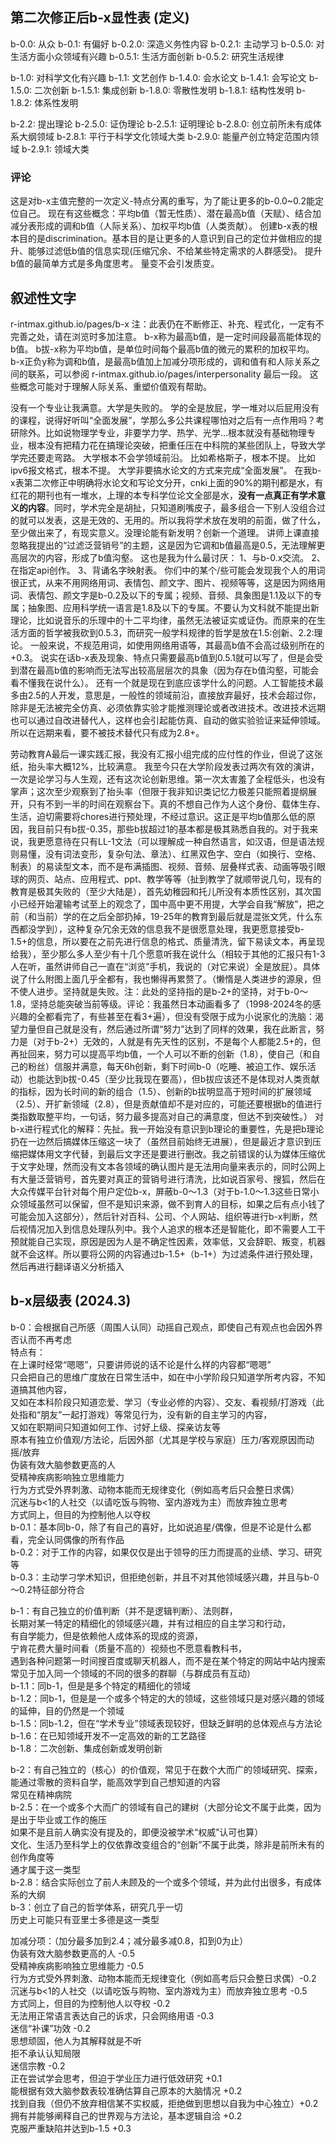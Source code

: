 ## 第二次修正后b-x显性表 (定义)
b-0.0: 从众
b-0.1: 有偏好
b-0.2.0: 深造义务性内容
b-0.2.1: 主动学习
b-0.5.0: 对生活方面小众领域有兴趣
b-0.5.1: 生活方面创新
b-0.5.2: 研究生活规律

b-1.0: 对科学文化有兴趣
b-1.1: 文艺创作
b-1.4.0: 会水论文
b-1.4.1: 会写论文
b-1.5.0: 二次创新
b-1.5.1: 集成创新
b-1.8.0: 零散性发明
b-1.8.1: 结构性发明
b-1.8.2: 体系性发明

b-2.2: 提出理论
b-2.5.0: 证伪理论
b-2.5.1: 证明理论
b-2.8.0: 创立前所未有成体系大纲领域
b-2.8.1: 平行于科学文化领域大类
b-2.9.0: 能量产创立特定范围内领域
b-2.9.1: 领域大类

### 评论
这是对b-x主值完整的一次定义-特点分离的重写，为了能让更多的b-0.0~0.2能定位自己。
现在有这些概念：平均b值（暂无性质）、潜在最高b值（天赋）、结合加减分表形成的调和b值（人际关系）、加权平均b值（人类贡献）。
创建b-x表的根本目的是discrimination。基本目的是让更多的人意识到自己的定位并做相应的提升、能够过滤低b值的信息实现(压缩冗余、不给某些特定需求的人群感受)。
提升b值的最简单方式是多角度思考。
量变不会引发质变。

## 叙述性文字
r-intmax.github.io/pages/b-x 注：此表仍在不断修正、补充、程式化，一定有不完善之处，请在浏览时多加注意。
b-x称为最高b值，是一定时间段最高能体现的b值。
b拔-x称为平均b值，是单位时间每个最高b值的微元的累积的加权平均。
b-x正负y称为调和b值，是最高b值加上加减分项形成的，调和值有和人际关系之间的联系，可以参阅 r-intmax.github.io/pages/interpersonality 最后一段。
这些概念可能对于理解人际关系、重塑价值观有帮助。

没有一个专业让我满意。大学是失败的。
学的全是放屁，学一堆对以后屁用没有的课程，说得好听叫“全面发展”，学那么多公共课程哪怕对之后有一点作用吗？考研除外。比如说物理学专业，非要学力学、热学、光学...根本就没有基础物理专业，根本没有把精力花在搞理论突破，把重任压在中科院的某些团队上，导致大学学完还要走弯路。
大学根本不会学领域前沿。
比如希格斯子，根本不提。
比如ipv6报文格式，根本不提。
大学非要搞水论文的方式来完成“全面发展”。
在我b-x表第二次修正中明确将水论文和写论文分开，cnki上面的90%的期刊都是水，有红花的期刊也有一堆水，上理的本专科学位论文全部是水，<strong>没有一点真正有学术意义的内容</strong>。同时，学术完全是胡扯，只知道刷嘴皮子，最多组合一下别人没组合过的就可以发表，这是无效的、无用的。所以我将学术放在发明的前面，做了什么，至少做出来了，有现实意义。没理论能有新发明？创新一个道理。
讲师上课直接忽略我提出的“过滤泛营销号”的主题，这是因为它调和b值最高是0.5，无法理解更高层次的内容，形成了b值沟壑。
这也是我为什么最讨厌：
1、与b-0.x交流。
2、在指定api创作。
3、背诵名字映射表。
你们中的某个/些可能会发现我个人的用词很正式，从来不用网络用词、表情包、颜文字、图片、视频等等，这是因为网络用词、表情包、颜文字是b-0.2及以下的专属；视频、音频、具象图是1.1及以下的专属；抽象图、应用科学统一语言是1.8及以下的专属。不要认为文科就不能提出新理论，比如说音乐的乐理中的十二平均律，虽然无法被证实或证伪。而原来的在生活方面的哲学被我砍到0.5.3，而研究一般学科规律的哲学是放在1.5:创新、2.2:理论。
一般来说，不规范用词，如使用网络用语等，其最高b值不会高过级别所在的+0.3。
说实在话b-x表及现象、特点只需要最高b值到0.5.1就可以写了，但是会受到潜在最高b值的影响而无法写出较高层层次的具象（因为存在b值沟壑，可能会看不懂我在说什么）。
还有一个就是现在到底应该学什么的问题。人工智能技术最多由2.5的人开发，意思是，一般性的领域前沿，直接放弃最好，技术会超过你，除非是无法被完全仿真、必须依靠实验才能推测理论或者改进技术。改进技术远期也可以通过自改进替代人，这样也会引起能仿真、自动的做实验验证来延伸领域。所以在远期来看，要不被技术替代只有成为2.8+。

劳动教育A最后一课实践汇报，我没有汇报小组完成的应付性的作业，但说了这张纸，抬头率大概12%，比较满意。
我至今只在大学阶段发表过两次有效的演讲，一次是论学习与人生观，还有这次论创新思维。第一次太害羞了全程低头，也没有掌声；这次至少观察到了抬头率（但限于我非知识类记忆力极差只能照着提纲展开，只有不到一半的时间在观察台下。真的不想自己作为人这个身份、载体生存、生活，迫切需要将chores进行预处理，不经过意识。这正是平均b值那么低的原因，我目前只有b拔-0.35，那些b拔超过1的基本都是极其熟悉自我的。对于我来说，我更愿意待在只有LL-1文法（可以理解成一种自然语言，如汉语，但是语法规则易懂，没有词法变形，复杂句法、章法）、红黑双色字、空白（如换行、空格、制表）的易读型文本，而不是布满插图、视频、音频、层叠样式表、动画等吸引眼球的网页、站点、应用程式、ppt、教学等等（扯到教学了就顺带说几句，现有的教育是极其失败的（至少大陆是），首先幼稚园和托儿所没有本质性区别，其次国小已经开始灌输考试至上的观念了，国中高中更不用提，大学会自我“解放”，把之前（和当前）学的在之后全部扔掉，19-25年的教育到最后就是混张文凭，什么东西都没学到），这种复杂冗余无效的信息我不是很愿意处理，我更愿意接受b-1.5+的信息，所以要在之前先进行信息的格式、质量清洗，留下易读文本，再呈现给我），至少那么多人至少有十几个愿意听我在说什么（相较于其他的汇报只有1-3人在听，虽然讲师自己一直在“浏览”手机，我说的（对它来说）全是放屁）。具体说了什么附图上面几乎全都有，我也懒得再累赘了。（懒惰是人类进步的源泉，但不使人进步。坚持就是失败。注：此处的坚持指的是b-2+的坚持，对于b-0～1.8，坚持总能突破当前等级。评论：我虽然日本动画看多了（1998-2024冬的感兴趣的全都看完了，有些甚至在看3+遍），但没有受限于成为小说家化的洗脑：渴望力量但自己就是没有，然后通过所谓“努力”达到了同样的效果，我在此断言，努力是（对于b-2+）无效的，人就是有先天性的区别，不是每个人都能2.5+的，但再扯回来，努力可以提高平均b值，一个人可以不断的创新（1.8），使自己（和自己的粉丝）信服并满意，每天6h创新，剩下时间b-0（吃睡、被迫工作、娱乐活动）也能达到b拔-0.45（至少比我现在要高），但b拔应该还不是体现对人类贡献的指标，因为长时间的新的组合（1.5）、创新的b拔明显高于短时间的扩展领域（2.5）、开扩新领域（2.8），但是贡献值却不是对应的，可能还要根据b的值进行类指数取整平均，一句话，努力最多提高对自己的满意度，但达不到突破性。）
对b-x进行程式化的解释：先扯。我一开始没有意识到b理论的重要性，先是把b理论扔在一边然后搞媒体压缩这一块了（虽然目前始终无进展），但是最近才意识到压缩把媒体用文字代替，到最后文字还是要进行删改。我之前错误的认为媒体压缩优于文字处理，然而没有文本各领域的确认图片是无法用向量来表示的，同时公网上有大量泛营销号，首先要对真正的营销号进行清洗，比如说百家号、搜狐，然后在大众传媒平台针对每个用户定位b-x，屏蔽b-0～1.3（对于b-1.0～1.3这些日常小众领域虽然可以保留，但不是知识来源，做不到育人的目标，如果之后有点小钱了可能会加入这部分），然后针对百科、公司、个人网站、组织等进行b-x判断，然后视情况加入到信息处理队列中。我个人追求的根本还是智能化，即不需要人工干预就能自己实现，原因是因为人是不确定性因素，效率低，又会辞职、叛变，机器就不会这样。所以要将公网的内容通过b-1.5+（b-1+）为过滤条件进行预处理，然后再进行翻译语义分析插入

## b-x层级表 (2024.3)
b-0：会根据自己所感（周围人认同）动摇自己观点，即使自己有观点也会因外界否认而不再考虑  
特点有：  
在上课时经常“嗯嗯”，只要讲师说的话不论是什么样的内容都“嗯嗯”  
只会把自己的思维广度放在日常生活中，如在中小学阶段只知道学所考内容，不知道搞其他内容，  
又如在本科阶段只知道恋爱、学习（专业必修的内容）、交友、看视频/打游戏（此处指和“朋友”一起打游戏）等常见行为，没有新的自主学习的内容，  
又如在职期间只知道如何工作、讨好上级、探亲访友等  
原本有独立价值观/方法论，后因外部（尤其是学校与家庭）压力/客观原因而动摇/放弃  
伪装有效大脑参数更高的人  
受精神疾病影响独立思维能力  
行为方式受外界刺激、动物本能而无规律变化（例如高考后只会整日求偶）  
沉迷与b<1的人社交（以请吃饭与购物、室内游戏为主）而放弃独立思考  
方式同上，但目的为控制他人以夺权  
b-0.1：基本同b-0，除了有自己的喜好，比如说追星/偶像，但是不论是什么都看，完全认同偶像的所有作品  
b-0.2：对于工作的内容，如果仅仅是出于领导的压力而提高的业绩、学习、研究等  
b-0.3：主动学刁学术知识，但拒绝创新，并且不对其他领域感兴趣，并且与b-0～0.2特征部分符合  

b-1：有自己独立的价值判断（并不是逻辑判断）、法则群，  
长期对某一特定的精细化的领域感兴趣，并有过相应的自主学习和行动，  
有自学能力，但是依赖他人成体系的现成的资源，  
宁肯花费大量时间看（质量不高的）视频也不愿意看教科书，  
遇到各种问题第一时间搜百度或聊天机器人，而不是在某个特定的网站中站内搜索    
常见于加入同一个领域的不同的很多的群聊（与群成员有互动）    
b-1.1：同b-1，但是是多个特定的精细化的领域  
b-1.2：同b-1，但是是一个或多个特定的大的领域，这些领域只是对感兴趣的领域的延伸，目的仍然是一个领域  
b-1.5：同b-1.2，但在“学术专业”领域表现较好，但缺乏鲜明的总体观点与方法论  
b-1.6：在已知领域开发不一定高效的新的工艺路径  
b-1.8：二次创新、集成创新或发明创新  

b-2：有自己独立的（核心）的价值观，常见于在数个大而广的领域研究、探索，能通过零散的资料自学，能高效学到自己想知道的内容  
常见在精神病院  
b-2.5：在一个或多个大而广的领域有自己的建树（大部分论文不属于此类，因为是出于毕业或工作的施压  
如果不是且前人确实没有提及的，即便没被学术“权威”认可也算）  
文化、生活乃至科学上的仅依靠改变组合的“创新”不属于此类，除非是前所未有的创作角度等  
通才属于这一类型  
b-2.8：结合实际创立了前人未顾及的一个或多个领域，并为此付出很多，有成体系的大纲  
b-3：创立了自己的哲学体系，研究几乎一切  
历史上可能只有亚里士多德是这一类型  

加减分项：（加分最多加到2.4；减分最多减0.8，扣到0为止）  
伪装有效大脑参数更高的人 -0.5  
受精神疾病影响独立思维能力 -0.5  
行为方式受外界刺激、动物本能而无规律变化（例如高考后只会整日求偶）-0.2   
沉迷与b<1的人社交（以请吃饭与购物、室内游戏为主）而放弃独立思考 -0.5  
方式同上，但目的为控制他人以夺权 -0.2  
无法用正常语言表达自己的诉求，只会网络用语 -0.3  
迷信“补课”功效 -0.2  
思想顽固，他人为其解释就是不听  
拒不承认认知局限  
迷信宗教 -0.2  
正在尝试学会思考，但迫于学业压力进行低效研究 +0.1  
能根据有效大脑参数表较准确估算自己原本的大脑情况 +0.2  
找到自我（但仍不放弃相信某不实权威，拒绝做到思想以自我为中心独立）+0.2  
拥有并能够阐释自己的世界观与方法论，基本逻辑自洽 +0.2  
克服严重缺陷并达到b-1.5 +0.3  



